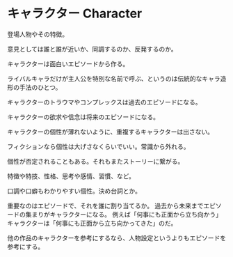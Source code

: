 # キャラクター Character

登場人物やその特徴。

意見としては誰と誰が近いか、同調するのか、反発するのか。

キャラクターは面白いエピソードから作る。

ライバルキャラだけが主人公を特別な名前で呼ぶ、というのは伝統的なキャラ造形の手法のひとつ。

キャラクターのトラウマやコンプレックスは過去のエピソードになる。

キャラクターの欲求や信念は将来のエピソードになる。

キャラクターの個性が薄れないように、重複するキャラクターは出さない。

フィクションなら個性は大げさなくらいでいい。常識から外れる。

個性が否定されることもある。それもまたストーリーに繋がる。

特徴や特技、性格、思考や感情、習慣、など。

口調や口癖もわかりやすい個性。決め台詞とか。

重要なのはエピソードで、それを誰に割り当てるか。
過去から未来までエピソードの集まりがキャラクターになる。
例えば「何事にも正面から立ち向かう」キャラクターは「何事にも正面から立ち向かってきた」のだ。

他の作品のキャラクターを参考にするなら、人物設定というよりもエピソードを参考にする。
